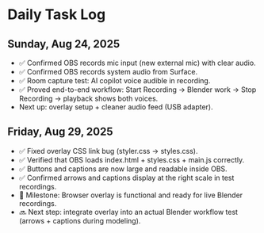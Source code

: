 # Daily Task Log
## Sunday, Aug 24, 2025

- ✅ Confirmed OBS records mic input (new external mic) with clear audio.
- ✅ Confirmed OBS records system audio from Surface.
- ✅ Room capture test: AI copilot voice audible in recording.
- ✅ Proved end-to-end workflow: Start Recording → Blender work → Stop Recording → playback shows both voices.
- Next up: overlay setup + cleaner audio feed (USB adapter).
## Friday, Aug 29, 2025

- ✅ Fixed overlay CSS link bug (styler.css → styles.css).
- ✅ Verified that OBS loads index.html + styles.css + main.js correctly.
- ✅ Buttons and captions are now large and readable inside OBS.
- ✅ Confirmed arrows and captions display at the right scale in test recordings.
- 📌 Milestone: Browser overlay is functional and ready for live Blender recordings.
- 🔜 Next step: integrate overlay into an actual Blender workflow test (arrows + captions during modeling).
